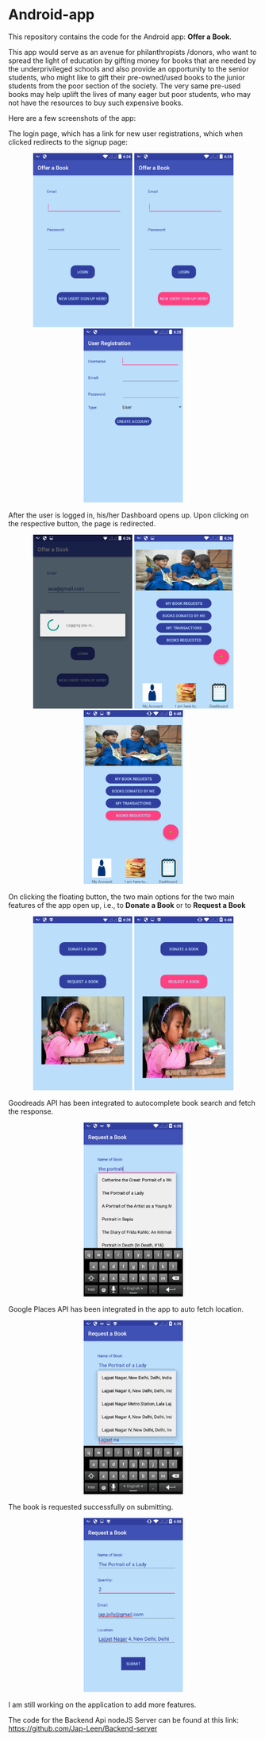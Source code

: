 # Android-app

This repository contains the code for the Android app: **Offer a Book**.

This app would serve as an avenue for philanthropists /donors, who want to spread the light of education by gifting money for books that are needed by the underprivileged schools and also provide an opportunity to the senior students, who might like to gift their pre-owned/used books to the junior students from the poor section of the society. The very same pre-used books may help uplift the lives of many eager but poor students, who may not have the resources to buy such expensive books.

Here are a few screenshots of the app:


The login page, which has a link for new user registrations, which when clicked redirects to the signup page:
<p align="center">
<img src="One/app/img1.png" height = "350" width="200"> 
<img src="One/app/img2.png" height = "350" width="200">
<img src="One/app/img3.png" height = "350" width="200">
</p>


After the user is logged in, his/her Dashboard opens up. Upon clicking on the respective button, the page is redirected.
<p align = "center">

<img src="One/app/img4.png" height = "350" width="200">
<img src="One/app/img5.png" height = "350" width="200">
<img src="One/app/img9.png" height = "350" width="200">


</p>

On clicking the floating button, the two main options for the two main features of the app open up, i.e., to **Donate a Book** or to **Request a Book**

<p align = "center">
<img src="One/app/img6.png" height = "350" width="200">

<img src="One/app/img10.png" height = "350" width="200">
</p>

Goodreads API has been integrated to autocomplete book search and fetch the response. 

<p align = "center">
<img src="One/app/img7.png" height = "350" width="200">
</p>

Google Places API has been integrated in the app to auto fetch location.
<p align = "center">
<img src="One/app/img8.png" height = "350" width="200">
</p>

The book is requested successfully on submitting.
<p align = "center">
<img src="One/app/img11.png" height = "350" width="200">
</p>


I am still working on the application to add more features.

The code for the Backend Api nodeJS Server can be found at this link: https://github.com/Jap-Leen/Backend-server
